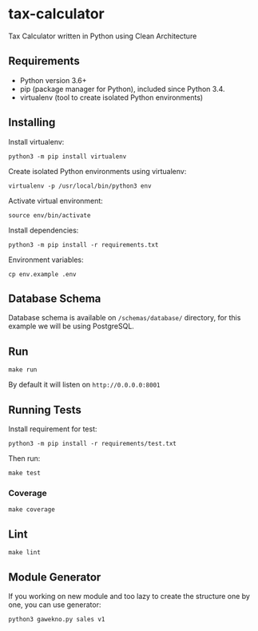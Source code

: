 # tax-calculator
Tax Calculator written in Python using Clean Architecture 

## Requirements
- Python version 3.6+
- pip (package manager for Python), included since Python 3.4.
- virtualenv (tool to create isolated Python environments)

## Installing
Install virtualenv:
```
python3 -m pip install virtualenv
```

Create isolated Python environments using virtualenv:
```
virtualenv -p /usr/local/bin/python3 env
```

Activate virtual environment:
```
source env/bin/activate
```

Install dependencies:
```
python3 -m pip install -r requirements.txt
```

Environment variables:
```
cp env.example .env
```

## Database Schema
Database schema is available on `/schemas/database/` directory, for this example we will be using PostgreSQL.

## Run
```
make run
```
By default it will listen on `http://0.0.0.0:8001`

## Running Tests
Install requirement for test:
```
python3 -m pip install -r requirements/test.txt
```

Then run:
```
make test
```

### Coverage
```
make coverage
```

## Lint
```
make lint
```

## Module Generator
If you working on new module and too lazy to create the structure one by one, you can use generator:
```
python3 gawekno.py sales v1
```
